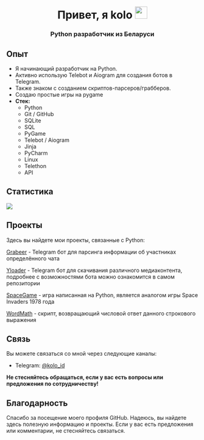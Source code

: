 <h1 align="center">Привет, я <b>kolo</b>
<img src="https://github.com/blackcater/blackcater/raw/main/images/Hi.gif" height="32"/></h1>
<h3 align="center">Python разработчик из Беларуси</h3>

## Опыт

- Я начинающий разработчик на Python.
- Активно использую Telebot и Aiogram для создания ботов в Telegram.
- Также знаком с созданием скриптов-парсеров/грабберов.
- Создаю простые игры на pygame
- **Стек:**
  - Python
  - Git / GitHub
  - SQLite
  - SQL
  - PyGame
  - Telebot / Aiogram
  - Jinja
  - PyCharm
  - Linux
  - Telethon
  - API
 

## Статистика
 ![](https://github-profile-summary-cards.vercel.app/api/cards/profile-details?username=koloideal&theme=solarized_dark)

## Проекты

Здесь вы найдете мои проекты, связанные с Python:

[Grabeer](https://github.com/koloideal/grabeer) - Telegram бот для парсинга информации об участниках определённого чата

[Yloader](https://github.com/FlacSy/YLoaderBot) - Telegram бот для скачивания различного медиаконтента, подробнее с возможностями бота можно ознакомится в самом репозитории

[SpaceGame](https://github.com/koloideal/SpaceGame) - игра написанная на Python, является аналогом игры Space Invaders 1978 года

[WordMath](https://github.com/koloideal/WordMath) - скрипт, возвращающий числовой ответ данного строкового выражения

## Связь

Вы можете связаться со мной через следующие каналы:

- Telegram: <a href='https://t.me/kolo_id'>@kolo_id</a>

<b>Не стесняйтесь обращаться, если у вас есть вопросы или предложения по сотрудничеству!</b>

## Благодарность

Спасибо за посещение моего профиля GitHub. Надеюсь, вы найдете здесь полезную информацию и проекты. Если у вас есть предложения или комментарии, не стесняйтесь связаться.

